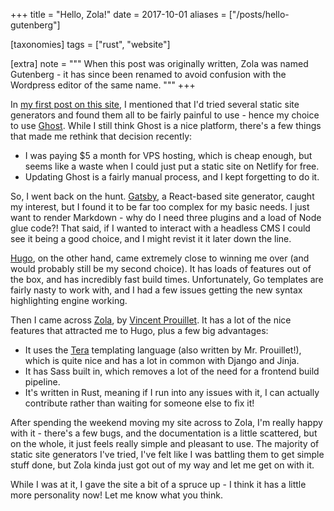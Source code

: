 +++
title = "Hello, Zola!"
date = 2017-10-01
aliases = ["/posts/hello-gutenberg"]

[taxonomies]
tags = ["rust", "website"]

[extra]
note = """
When this post was originally written, Zola was named Gutenberg - it has since been renamed to avoid confusion with the Wordpress editor of the same name.
"""
+++

In [my first post on this site](./posts/finally-up-and-running.md), I mentioned that I'd tried several static site generators and found them all to be fairly painful to use - hence my choice to use [Ghost](https://ghost.org/). While I still think Ghost is a nice platform, there's a few things that made me rethink that decision recently:

* I was paying $5 a month for VPS hosting, which is cheap enough, but seems like a waste when I could just put a static site on Netlify for free.
* Updating Ghost is a fairly manual process, and I kept forgetting to do it.

So, I went back on the hunt. [Gatsby](gatsbyjs.org/), a React-based site generator, caught my interest, but I found it to be far too complex for my basic needs. I just want to render Markdown - why do I need three plugins and a load of Node glue code?! That said, if I wanted to interact with a headless CMS I could see it being a good choice, and I might revist it it later down the line.

[Hugo](http://gohugo.io), on the other hand, came extremely close to winning me over (and would probably still be my second choice). It has loads of features out of the box, and has incredibly fast build times. Unfortunately, Go templates are fairly nasty to work with, and I had a few issues getting the new syntax highlighting engine working.

Then I came across [Zola](https://www.getzola.org/), by [Vincent Prouillet](https://vincent.is/). It has a lot of the nice features that attracted me to Hugo, plus a few big advantages:

* It uses the [Tera](https://github.com/Keats/tera) templating language (also written by Mr. Prouillet!), which is quite nice and has a lot in common with Django and Jinja.
* It has Sass built in, which removes a lot of the need for a frontend build pipeline.
* It's written in Rust, meaning if I run into any issues with it, I can actually contribute rather than waiting for someone else to fix it!

After spending the weekend moving my site across to Zola, I'm really happy with it - there's a few bugs, and the documentation is a little scattered, but on the whole, it just feels really simple and pleasant to use. The majority of static site generators I've tried, I've felt like I was battling them to get simple stuff done, but Zola kinda just got out of my way and let me get on with it.

While I was at it, I gave the site a bit of a spruce up - I think it has a little more personality now! Let me know what you think.
